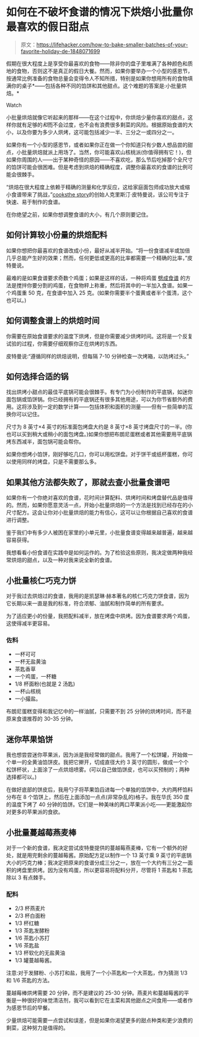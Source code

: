 # 如何在不破坏食谱的情况下烘焙小批量你最喜欢的假日甜点

> 原文：<https://lifehacker.com/how-to-bake-smaller-batches-of-your-favorite-holiday-de-1848071699>

假期在很大程度上是享受你最喜欢的食物——除非你的盘子里堆满了各种颜色和质地的食物，否则这不是真正的假日大餐。然而，如果你要举办一个小型的感恩节，按通常比例准备的食物总量会变得令人不知所措，特别是如果你想用所有的食物填满你的桌子*——包括各种不同的馅饼和其他甜点。这个难题的答案是:小批量烘焙。*

Watch

小批量烘焙就像它听起来的那样——在这个过程中，你烘焙少量你喜欢的甜点，这样你就有足够的*和*而不会过度，也不会有浪费很多剩菜的风险。根据原始食谱的大小，以及你要为多少人烘烤，这可能包括减少一半、三分之一或四分之一。

如果你有一个小型的感恩节，或者如果你正在做一个你知道只有少数人想品尝的甜点，小批量烘焙就派上用场了。当然，你可能喜欢山核桃派(你值得拥有它！)，但如果你周围的人——出于某种奇怪的原因——不喜欢吃，那么节后吃掉那个全尺寸的馅饼可能会很困难。但是考虑到烘焙的精确程度，调整你最喜欢的食谱的比例可能会很棘手。

“烘焙在很大程度上依赖于精确的测量和化学反应，这给家庭面包师成功放大或缩小食谱带来了挑战，”[cooksthe story](https://erinhumanconnectionagencycom-dot-mmanalytics.appspot.com/-MnBSVtMONyF0ZMVxVz6/-MnBSX7wNbXs_B5Fe1u1?url=https%3A%2F%2Fcookthestory.com%2F&key=19feaa228a4f87d03ba2bbe009fe39b83a85ed1c)的创始人克里斯汀·皮特曼说，该公司专注于快速、易于制作的食谱。

在你绝望之前，如果你想调整食谱的大小，有几个原则要记住。

## **如何计算较小份量的烘焙配料**

如果你想把你最喜欢的食谱改成小份，最好从减半开始。“将一份食谱减半或加倍几乎总能产生好的效果；然而，任何更低或更高的比率都需要一个精确的比率，”皮特曼说。

最难的是如果食谱要求奇数个鸡蛋；如果是这样的话，一种将鸡蛋 [劈成食谱](https://lifehacker.com/measure-fractions-of-an-egg-for-recipes-with-a-kitchen-1722105170) 的方法是搅拌你要分割的鸡蛋，在食物秤上称重，然后将其中的一半加入食谱。如果一个鸡蛋重 50 克，在食谱中加入 25 克。(如果你需要半个蛋黄或者半个蛋清，这个也可以。)

## 如何调整食谱上的烘焙时间

你需要在原始食谱要求的温度下烘烤，但是你需要减少烘烤时间。这将是一个反复试验的过程，你需要仔细观察你正在烘烤的东西。

皮特曼说:“遵循同样的烘焙说明，但每隔 7-10 分钟检查一次烤箱，以防烤过头。”

## **如何选择合适的锅**

找出烘烤小甜点的最佳平底锅可能会很棘手。有专门为小份制作的平底锅，如迷你面包锅或馅饼锅。你已经拥有的平底锅还有很多其他用途，可以为你节省额外的费用。这将涉及到一定的数学计算——包括体积和面积的测量——但有一些简单的互换你可以记住。

尺寸为 8 英寸×4 英寸的标准面包烤盘大约是 8 英寸×8 英寸烤盘尺寸的一半。(你也可以买到稍大或稍小的面包烤盘。)如果你想把布朗尼蛋糕或者其他需要用平底锅烤东西减半，面包锅可能会帮你。

如果你想烤小馅饼，刚好够吃几口，你可以用松饼盘。对于饼干或纸杯蛋糕，你可以使用同样的烤盘，只是不需要那么多。

## 如果其他方法都失败了，那就去查小批量食谱吧

如果你有一个你绝对喜欢的食谱，花时间计算配料、烘烤时间和烤盘替代品是值得的。然而，如果你愿意灵活一点，开始小批量烘焙的一个方法是找到已经存在的小尺寸配方。这会让你对小批量烘焙的能力有信心，这可以让你根据自己喜欢的食谱进行调整。

鉴于我们中有多少人被困在家里的小单元里，小批量食谱变得越来越普遍，越来越容易获得。

我想看看小份食谱在实践中是如何运作的。为了检验这些原则，我决定做两种我经常烘焙的甜点，以及一种对我来说全新的食谱。

## 小批量核仁巧克力饼

对于我过去烘焙过的食谱，我用的是凯瑟琳·赫本著名的核仁巧克力饼食谱，因为它长期以来一直是我的标准，符合浓郁、油腻和制作简单的所有要求。

为了适应更小的份量，我把配料减半，放在烤盘中烘烤。因为食谱要求两个鸡蛋，这使得减半更容易。

### 佐料

*   一杯可可
*   一杯无盐黄油
*   茶匙香草
*   一个鸡蛋，一杯糖
*   1/8 杯面粉(也就是 2 汤匙)
*   一杯山核桃
*   一小撮盐。

布朗尼蛋糕变得和我记忆中的一样油腻，只需要不到 25 分钟的烘烤时间，而不是原来食谱推荐的 30-35 分钟。

## 迷你苹果馅饼

我也想尝尝迷你苹果派，因为派是我经常做的甜点。我用了一个松饼罐，开始做一个单一的全黄油馅饼皮。我把它擀开，切成直径大约 3 英寸的圆形，做成一个个松饼杯状，上面涂了一点烘焙喷雾。(可以自己做馅饼皮，也可以买预制的；两种选择都可以。)

在做好底部的饼皮后，我用勺子将苹果馅舀进每一个单独的馅饼中，大约两杯馅料分布在 8 个馅饼上，然后在上面添加一点点(非常杂乱的)格子。我在华氏 350 度的温度下烤了 40 分钟的馅饼。它们是一种美味的两口苹果派小吃——更能激起你对更多的苹果派的食欲。

## 小批量蔓越莓燕麦棒

对于一个新的食谱，我决定尝试皮特曼提供的蔓越莓燕麦棒，它有一个额外的好处，就是用完剩余的蔓越莓酱。原始配方足以制作一个 13 英寸乘 9 英寸的平底锅大小的巧克力棒；我决定把原来的食谱分成三分之一，放在一个大约有三分之一面积的烤盘里烘烤。因为没有鸡蛋，所以更容易将配料分开，尽管将 1 茶匙和 1 茶匙除以 3 有点棘手。

### **配料**

*   2/3 杯燕麦片
*   2/3 杯白面粉
*   1/3 杯红糖
*   1/3 茶匙发酵粉
*   1/6 茶匙小苏打
*   1/6 茶匙盐
*   1/3 杯软化的无盐黄油
*   1/3 罐蔓越莓酱。

注意:对于发酵粉、小苏打和盐，我用了一个小茶匙和一个大茶匙，作为猜测 1/3 和 1/6 茶匙的方法。

蔓越莓棒烘烤需要 20 分钟，而不是建议的 25-30 分钟。燕麦片和蔓越莓酱的平衡是一种很好的味觉清洁剂，我可以看到它在主菜和其他甜点之间食用——或者作为感恩节后的早餐。

少量烘焙可能需要一点尝试和误差，但是如果你渴望更多的甜点种类和更少浪费的剩菜，这种努力是值得的。